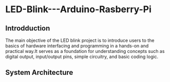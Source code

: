 # LED-Blink---Arduino-Rasberry-Pi

## Introdduction
The main objective of the LED blink project is to introduce users to the basics of hardware interfacing and programming in a hands-on and practical way.​It serves as a foundation for understanding concepts such as digital output, input/output pins, simple circuitry, and basic coding logic.

## System Architecture 

